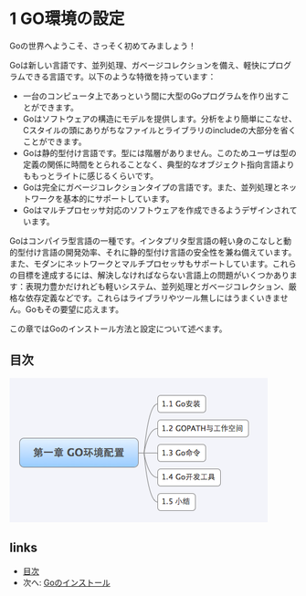 # 1 GO環境の設定

Goの世界へようこそ、さっそく初めてみましょう！

Goは新しい言語です、並列処理、ガベージコレクションを備え、軽快にプログラムできる言語です。以下のような特徴を持っています：

- 一台のコンピュータ上であっという間に大型のGoプログラムを作り出すことができます。
- Goはソフトウェアの構造にモデルを提供します。分析をより簡単にこなせ、Cスタイルの頭にありがちなファイルとライブラリのincludeの大部分を省くことができます。
- Goは静的型付け言語です。型には階層がありません。このためユーザは型の定義の関係に時間をとられることなく、典型的なオブジェクト指向言語よりももっとライトに感じるくらいです。
- Goは完全にガベージコレクションタイプの言語です。また、並列処理とネットワークを基本的にサポートしています。
- Goはマルチプロセッサ対応のソフトウェアを作成できるようデザインされています。

Goはコンパイラ型言語の一種です。インタプリタ型言語の軽い身のこなしと動的型付け言語の開発効率、それに静的型付け言語の安全性を兼ね備えています。また、モダンにネットワークとマルチプロセッサもサポートしています。これらの目標を達成するには、解決しなければならない言語上の問題がいくつかあります：表現力豊かだけれども軽いシステム、並列処理とガベージコレクション、厳格な依存定義などです。これらはライブラリやツール無しにはうまくいきません。Goもその要望に応えます。

この章ではGoのインストール方法と設定について述べます。

## 目次
  
![](images/navi1.png?raw=true)

## links
  * [目次](<preface.md>)
  * 次へ: [Goのインストール](<01.1.md>)

